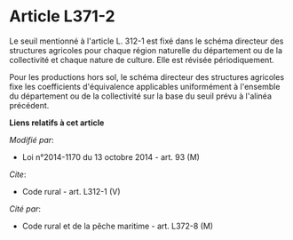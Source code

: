 # Article L371-2

Le seuil mentionné à l'article L. 312-1 est fixé dans le schéma directeur des structures agricoles pour chaque région
naturelle du département ou de la collectivité et chaque nature de culture. Elle est révisée périodiquement. 

Pour les productions hors sol, le schéma directeur des structures agricoles fixe les coefficients d'équivalence applicables
uniformément à l'ensemble du département ou de la collectivité sur la base du seuil prévu à l'alinéa précédent.

**Liens relatifs à cet article**

_Modifié par_:

  - Loi n°2014-1170 du 13 octobre 2014 - art. 93 (M)

_Cite_:

  - Code rural - art. L312-1 (V)

_Cité par_:

  - Code rural et de la pêche maritime - art. L372-8 (M)
